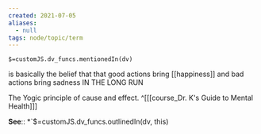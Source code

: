 ```yaml
---
created: 2021-07-05
aliases:
  - null
tags: node/topic/term
---
```

`$=customJS.dv_funcs.mentionedIn(dv)`

is basically the belief that that good actions bring [[happiness]] and bad actions bring sadness IN THE LONG RUN

The Yogic principle of cause and effect.
 ^[[[course_Dr. K's Guide to Mental Health]]]

**See**::
*`$=customJS.dv_funcs.outlinedIn(dv, this)